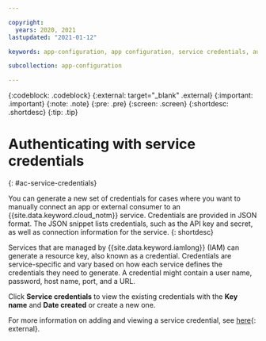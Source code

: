 ```yaml
---

copyright:
  years: 2020, 2021
lastupdated: "2021-01-12"

keywords: app-configuration, app configuration, service credentials, authentication

subcollection: app-configuration

---
```


{:codeblock: .codeblock}
{:external: target="_blank" .external}
{:important: .important}
{:note: .note}
{:pre: .pre}
{:screen: .screen}
{:shortdesc: .shortdesc}
{:tip: .tip}

# Authenticating with service credentials
{: #ac-service-credentials}

You can generate a new set of credentials for cases where you want to manually connect an app or external consumer to an {{site.data.keyword.cloud_notm}} service. Credentials are provided in JSON format. The JSON snippet lists credentials, such as the API key and secret, as well as connection information for the service.
{: shortdesc}

Services that are managed by {{site.data.keyword.iamlong}} (IAM) can generate a resource key, also known as a credential. Credentials are service-specific and vary based on how each service defines the credentials they need to generate. A credential might contain a user name, password, host name, port, and a URL.

Click **Service credentials** to view the existing credentials with the **Key name** and **Date created** or create a new one.  

For more information on adding and viewing a service credential, see [here](/docs/account?topic=account-service_credentials){: external}.

